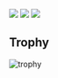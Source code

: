 <!--
## Stats
-->
![](http://github-profile-summary-cards.vercel.app/api/cards/profile-details?username=yokohama&theme=gruvbox)
![](http://github-profile-summary-cards.vercel.app/api/cards/repos-per-language?username=yokohama&theme=gruvbox)
![](http://github-profile-summary-cards.vercel.app/api/cards/most-commit-language?username=yokohama&theme=gruvbox)
<!--
![](http://github-profile-summary-cards.vercel.app/api/cards/stats?username=yokohama&theme=gruvbox)
![](http://github-profile-summary-cards.vercel.app/api/cards/productive-time?username=yokohama&theme=gruvbox&utcOffset=9)
-->
## Trophy
![trophy](https://github-profile-trophy.vercel.app/?username=yokohama&theme=gruvbox)


<!--
**yokohama/yokohama** is a ✨ _special_ ✨ repository because its `README.md` (this file) appears on your GitHub profile.

Here are some ideas to get you started:

- 🔭 I’m currently working on ...
- 🌱 I’m currently learning ...
- 👯 I’m looking to collaborate on ...
- 🤔 I’m looking for help with ...
- 💬 Ask me about ...
- 📫 How to reach me: ...
- 😄 Pronouns: ...
- ⚡ Fun fact: ...
-->
